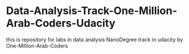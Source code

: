 # Data-Analysis-Track-One-Million-Arab-Coders-Udacity
this is repository for labs in data analysis NanoDegree track  in udacity by One-Million-Arab-Coders
